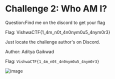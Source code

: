 # Challenge 2: Who AM I?
Question:Find me on the discord to get your flag

Flag: VishwaCTF{1_4m_n0t_4n0nym0u5_4nym0r3}

Just locate the challenge author's on Discord.

Author: Aditya Gaikwad

Flag: `VishwaCTF{1_4m_n0t_4n0nym0u5_4nym0r3}`


![image](https://github.com/warlocksmurf/onlinectf-writeups/assets/121353711/c84e5c4d-cdba-4f00-a1af-f592de7cde53)

